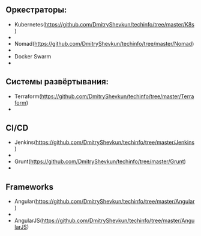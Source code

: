 Оркестраторы:
 -
 - Kubernetes(https://github.com/DmitryShevkun/techinfo/tree/master/K8s)
 -
 - Nomad(https://github.com/DmitryShevkun/techinfo/tree/master/Nomad)
 -
 - Docker Swarm
 -
Системы развёртывания:
 -
 - Terraform(https://github.com/DmitryShevkun/techinfo/tree/master/Terraform)
 -
CI/CD
 -
 - Jenkins(https://github.com/DmitryShevkun/techinfo/tree/master/Jenkins)
 -
 - Grunt(https://github.com/DmitryShevkun/techinfo/tree/master/Grunt)
 -
Frameworks
 -
 - Angular(https://github.com/DmitryShevkun/techinfo/tree/master/Angular)
 -
 - AngularJS(https://github.com/DmitryShevkun/techinfo/tree/master/AngularJS)
